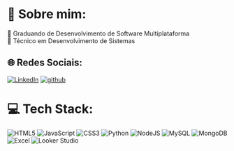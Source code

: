 # 💫 Sobre mim:
🔭 Graduando de Desenvolvimento de Software Multiplataforma<br>🤝 Técnico em Desenvolvimento de Sistemas<br>


## 🌐 Redes Sociais:
[![LinkedIn](https://img.shields.io/badge/LinkedIn-%230077B5.svg?logo=linkedin&logoColor=white)](https://www.linkedin.com/in/gabriel-ferrarez)
[![github](https://img.shields.io/badge/GitHub-%23181717.svg?logo=github&logoColor=white)](https://github.com/Gabriel-Ferrarez)


# 💻 Tech Stack:
![HTML5](https://img.shields.io/badge/html5-%23E34F26.svg?style=flat&logo=html5&logoColor=white) ![JavaScript](https://img.shields.io/badge/javascript-%23323330.svg?style=flat&logo=javascript&logoColor=%23F7DF1E) ![CSS3](https://img.shields.io/badge/css3-%231572B6.svg?style=flat&logo=css3&logoColor=white) ![Python](https://img.shields.io/badge/python-%2314354C.svg?style=flat&logo=python&logoColor=white) ![NodeJS](https://img.shields.io/badge/node.js-6DA55F?style=flat&logo=node.js&logoColor=white) ![MySQL](https://img.shields.io/badge/mysql-%2300000f.svg?style=flat&logo=mysql&logoColor=white) ![MongoDB](https://img.shields.io/badge/MongoDB-%234ea94b.svg?style=flat&logo=mongodb&logoColor=white) ![Excel](https://img.shields.io/badge/Microsoft_Excel-%23007A33.svg?style=flat&logo=microsoft-excel&logoColor=white) ![Looker Studio](https://img.shields.io/badge/Looker_Studio-%23F7DF1E.svg?style=flat&logo=google&logoColor=white)


<!-- Proudly created with GPRM ( https://gprm.itsvg.in ) -->
